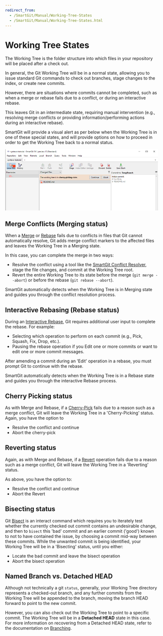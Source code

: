 ```yaml
---
redirect_from:
  - /SmartGit/Manual/Working-Tree-States
  - /SmartGit/Manual/Working-Tree-States.html
---
```


# Working Tree States

The Working Tree is the folder structure into which files in your repository will be placed after a check out.

In general, the Git Working Tree will be in a normal state, allowing you to issue standard Git commands to check out branches, stage changes to the index, or create new commits.

However, there are situations where commits cannot be completed, such as when a merge or rebase fails due to a conflict, or during an interactive rebase.

This leaves Git in an intermediate state, requiring manual intervention (e.g., resolving merge conflicts or providing information/performing actions during an interactive rebase).

SmartGit will provide a visual alert as per below when the Working Tree is in one of these special states, and will provide options on how to proceed in order to get the Working Tree back to a normal status.

![SmartGit Conflict Solver tool](../images/Working-Tree-Status.png)

## Merge Conflicts (Merging status)

When a [Merge](Merging.md) or [Rebase](Rebasing.md) fails due to conflicts in files that Git cannot automatically resolve, Git adds merge conflict markers to the affected files and leaves the Working Tree in a Merging state.

In this case, you can complete the merge in two ways:

- Resolve the conflict using a tool like the [SmartGit Conflict Resolver](../GUI/Branch/Conflict-Solver.md), stage the file changes, and commit at the Working Tree root.
- Revert the entire Working Tree to its state before the merge (`git merge --abort`) or before the rebase (`git rebase --abort`).

SmartGit automatically detects when the Working Tree is in Merging state and guides you through the conflict resolution process.

## Interactive Rebasing (Rebase status)

During an [Interactive Rebase](Rebasing.md), Git requires additional user input to complete the rebase. For example:

- Selecting which operation to perform on each commit (e.g., Pick, Squash, Fix, Drop, etc.).
- Pausing the rebase operation if you Edit one or more commits or want to edit one or more commit messages.

After amending a commit during an 'Edit' operation in a rebase, you must prompt Git to continue with the rebase.

SmartGit automatically detects when the Working Tree is in a Rebase state and guides you through the interactive Rebase process.

## Cherry Picking status

As with Merge and Rebase, if a [Cherry-Pick](Cherry-Picking.md) fails due to a reason such as a merge conflict, Git will leave the Working Tree in a 'Cherry-Picking' status. Again, you have the option to

- Resolve the conflict and continue
- Abort the cherry-pick

## Reverting status

Again, as with Merge and Rebase, if a [Revert](Reverting.md) operation fails due to a reason such as a merge conflict, Git will leave the Working Tree in a 'Reverting' status.

As above, you have the option to:

- Resolve the conflict and continue
- Abort the Revert

## Bisecting status

Git [Bisect](../GUI/Bisect.md) is an interact command which requires you to iterately test whether the currently checked out commit contains an undesirable change, and then to `bisect`  this 'bad' commit and an earlier commit ('good') known to not to have contained the issue, by choosing a commit mid-way between these commits. While the unwanted commit is being identified, your Working Tree will be in a 'Bisecting' status, until you either:

- Locate the bad commit and leave the bisect operation
- Abort the bisect operation

## Named Branch vs. Detached HEAD

Although not technically a git `status`, generally, your Working Tree directory represents a checked-out branch, and any further commits from the Working Tree will be appended to the branch, moving the branch HEAD forward to point to the new commit.

However, you can also check out the Working Tree to point to a specific commit. The Working Tree will be in a **Detached HEAD** state in this case. For more information on recovering from a Detached HEAD state, refer to the documentation on [Branching](Branches.md#branches-are-just-pointers-to-commits). 
